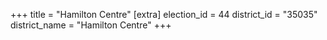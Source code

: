 +++
title = "Hamilton Centre"
[extra]
election_id = 44
district_id = "35035"
district_name = "Hamilton Centre"
+++
